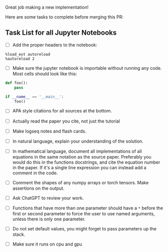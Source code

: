 Great job making a new implementation!

Here are some tasks to complete before merging this PR:

## Task List for all Jupyter Notebooks
- [ ] Add the proper headers to the notebook:

```
%load_ext autoreload
%autoreload 2
```

- [ ] Make sure the jupyter notebook is importable without running any code. Most cells should look like this:

```python
def foo():
    pass

if __name__ == '__main__':
    foo()
```

- [ ] APA style citations for all sources at the bottom.

- [ ] Actually read the paper you cite, not just the tutorial

- [ ] Make logseq notes and flash cards. 

- [ ] In natural language, explain your understanding of the solution.

- [ ] In mathematical language, document all implementations of all equations in the same notation as the source paper. Preferably you would do this in the functions docstrings, and cite the equation number in the paper. If it's a single line expression you can instead add a comment in the code.

- [ ] Comment the shapes of any numpy arrays or torch tensors. Make assertions on the output.

- [ ] Ask ChatGPT to review your work.

- [ ] Functions that have more than one parameter should have a `*` before the first or second parameter to force the user to use named arguments, unless there is only one parameter.

- [ ] Do not set default values, you might forget to pass parameters up the stack.

- [ ] Make sure it runs on cpu and gpu
